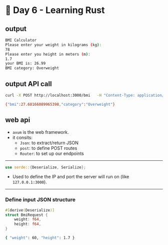 # 🚀 Day 6 - Learning Rust

## output

```bash
BMI Calculator
Please enter your weight in kilograms (kg):
78
Please enter you height in meters (m):
1.7
your BMI is: 26.99
BMI category: Overweight
```

## output API call

```bash
curl -X POST http://localhost:3000/bmi   -H "Content-Type: application/json"   -d '{"weight": 80, "height": 1.7}'

{"bmi":27.68166089965398,"category":"Overweight"}
```

## web api

- `axum` is the web framework.
- it consits:
  - `Json`: to extract/return JSON
  - `post`: to define POST routes
  - `Router`: to set up our endpoints

---

```rust
use serde::{Deserialize, Serialize};
```

- Used to define the IP and port the server will run on (like `127.0.0.1:3000`).

---

### Define input JSON structure

```rust
#[derive(Deserialize)]
struct BmiRequest {
    weight: f64,
    height: f64,
}
```

```bash
{ "weight": 60, "height": 1.7 }
```


